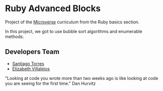 # Ruby Advanced Blocks

Project of the [Microverse](https://www.microverse.org/) curriculum from the Ruby basics section.

In this project, we got to use bubble sort algorithms and enumerable methods.

## Developers Team

 - [Santiago Torres](https://github.com/stiakov)
 - [Elizabeth Villalejos](https://github.com/misselliev/)


"Looking at code you wrote more than two weeks ago is like looking at code you are seeing for the first time." Dan Hurvitz
